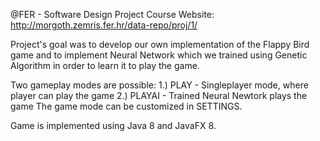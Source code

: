 @FER - Software Design Project Course
Website: http://morgoth.zemris.fer.hr/data-repo/proj/1/

Project's goal was to develop our own implementation of the Flappy Bird game and to implement Neural Network which we trained using Genetic Algorithm in order to learn it to play the game.

Two gameplay modes are possible:
  1.) PLAY - Singleplayer mode, where player can play the game
  2.) PLAYAI - Trained Neural Newtork plays the game
The game mode can be customized in SETTINGS.

Game is implemented using Java 8 and JavaFX 8.
